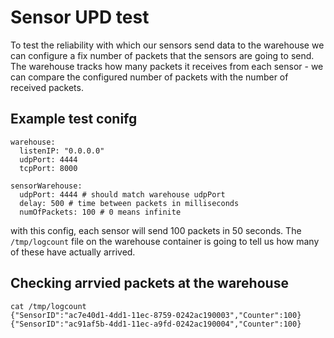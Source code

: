 # Sensor UPD test

To test the reliability with which our sensors send data to the warehouse we can configure 
a fix number of packets that the sensors are going to send. The warehouse tracks how many packets
it receives from each sensor - we can compare the configured number of packets with the number of 
received packets.

## Example test conifg

```
warehouse:
  listenIP: "0.0.0.0"
  udpPort: 4444
  tcpPort: 8000

sensorWarehouse:
  udpPort: 4444 # should match warehouse udpPort
  delay: 500 # time between packets in milliseconds
  numOfPackets: 100 # 0 means infinite
```

with this config, each sensor will send 100 packets in 50 seconds.
The `/tmp/logcount` file on the warehouse container is going to tell us how many of these
have actually arrived.

## Checking arrvied packets at the warehouse

```
cat /tmp/logcount
{"SensorID":"ac7e40d1-4dd1-11ec-8759-0242ac190003","Counter":100}
{"SensorID":"ac91af5b-4dd1-11ec-a9fd-0242ac190004","Counter":100}
```
